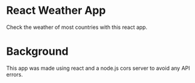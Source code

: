 # React Weather App
Check the weather of most countries with this react app.

# Background
This app was made using react and a node.js cors server to avoid any API errors.
